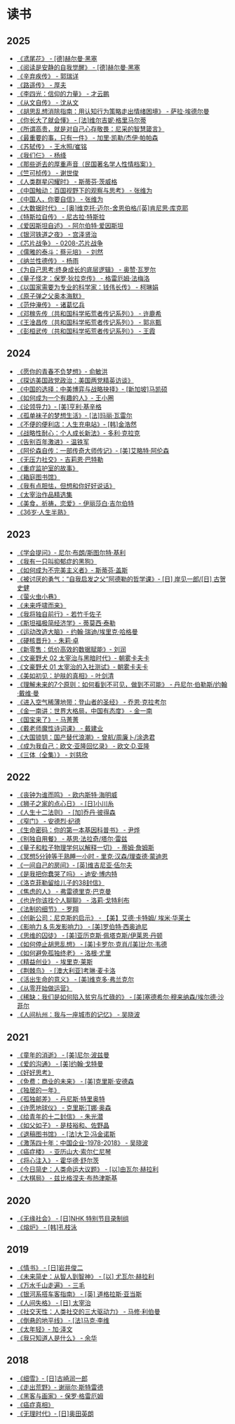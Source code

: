 # 读书

## 2025
- [《鸢尾花》 - [德]赫尔曼·黑塞](./2025/0610-鸢尾花)
- [《阅读是安静的自我觉醒》 - [德]赫尔曼·黑塞](./2025/0527-阅读是安静的自我觉醒)
- [《辛弃疾传》 - 郭瑞详](./2025/0429-辛弃疾传)
- [《路遥传》 - 厚夫](./2025/0422-路遥传)
- [《李四光：信仰的力量》 - 才云鹏](./2025/0417-李四光-信仰的力量)
- [《从文自传》 - 沈从文](./2025/0412-从文自传)
- [《胡思乱想消除指南：用认知行为策略走出情绪困境》 - 萨拉·埃德尔曼](./2025/0407-胡思乱想消除指南)
- [《你长大了就会懂》 - [法]维尔吉妮·格里马尔蒂](./2025/0404-你长大了就会懂)
- [《所谓高贵，就是对自己心存敬畏：尼采的智慧箴言》](./2025/0323-尼采的智慧箴言)
- [《最重要的事，只有一件》 - 加里·凯勒/杰伊·帕帕森](./2025/0318-最重要的事-只有一件)
- [《苏轼传》 - 王水照/崔铭](./2025/0314-苏轼传)
- [《我们仨》 - 杨绛](./2025/0302-我们仨)
- [《那些逝去的厚重声音（民国著名学人性情档案）》](./2025/0227-那些逝去的厚重声音)
- [《竺可桢传》 - 谢世俊](./2025/0224-竺可桢传)
- [《人类群星闪耀时》 - 斯蒂芬·茨威格](./2025/0216-人类群星闪耀时)
- [《中国触动：百国视野下的观察与思考》 - 张维为](./2025/0214-中国触动)
- [《中国人，你要自信》 - 张维为](./2025/0213-中国人你要自信)
- [《大数据时代》 - [奥]维克托·迈尔-舍恩伯格/[英]肯尼思·库克耶](./2025/0212-大数据时代)
- [《特斯拉自传》 - 尼古拉·特斯拉](./2025/0211-特斯拉自传)
- [《爱因斯坦自述》 - 阿尔伯特·爱因斯坦](./2025/0211-爱因斯坦自述)
- [《银河铁道之夜》 - 宫泽贤治](./2025/0210-银河铁道之夜)
- [《芯片战争》 - 0208-芯片战争](./2025/0208-芯片战争)
- [《儒雅的泰斗：蔡元培》 - 刘然](./2025/0206-儒雅的泰斗-蔡元培)
- [《纳兰性德传》 - 杨雨](./2025/0205-纳兰性德传)
- [《为自己思考:终身成长的底层逻辑》 - 奥赞·瓦罗尔](./2025/0204-为自己思考)
- [《量子怪才：保罗·狄拉克传》 - 格雷厄姆·法梅洛](./2025/0128-保罗狄拉克传)
- [《以国家需要为专业的科学家：钱伟长传》 - 柯琳娟](./2025/0125-钱伟长传)
- [《原子弹之父奥本海默》](./2025/0123-原子弹之父奥本海默)
- [《范仲淹传》 - 诸葛忆兵](./2025/0122-范仲淹传)
- [《邓稼先传（共和国科学拓荒者传记系列）》 - 许鹿希](./2025/0120-邓稼先传)
- [《王淦昌传（共和国科学拓荒者传记系列）》 - 郭兆甄](./2025/0115-王淦昌传)
- [《彭桓武传（共和国科学拓荒者传记系列）》 - 王霞](./2025/0112-彭桓武传)
## 2024
- [《愿你的青春不负梦想》- 俞敏洪](./2024/1226-愿你的青春不负梦想)
- [《探访美国政党政治：美国两党精英访谈》](./2024/0902-探访美国政党政治-美国两党精英访谈)
- [《中国的选择：中美博弈与战略抉择》- [新加坡]马凯硕](./2024/0628-中国的选择-中美博弈与战略抉择)
- [《如何成为一个有趣的人》- 王小圈](./2024/0628-如何成为一个有趣的人)
- [《论领导力》- [美]亨利·基辛格](./2024/0628-论领导力)
- [《孤单袜子的梦想生活》- [法]玛丽·瓦雷尔](./2024/0628-孤单袜子的梦想生活)
- [《不便的便利店：人生充电站》- [韩]金浩然](./2024/0628-不便的便利店-人生充电站)
- [《战略性耐心：个人成长新法》- 多利·克拉克](./2024/0624-战略性耐心-个人成长新法)
- [《告别百年激进》- 温铁军](./2024/0508-告别百年激进)
- [《阿伦森自传：一部传奇大师传记》- [美]艾略特·阿伦森](./2024/0318-阿伦森自传)
- [《无压力社交》- 吉莉恩·巴特勒](./2024/0113-无压力社交)
- [《重症监护室的故事》](./2024/0110-重症监护室的故事)
- [《箱庭图书馆》](./2024/0110-箱庭图书馆)
- [《我有点胆怯，但想和你好好说话》](./2024/0110-我有点胆怯-但想和你好好说话)
- [《太宰治作品精选集](./2024/0110-太宰治作品精选集)
- [《美食，祈祷，恋爱》- 伊丽莎白·吉尔伯特](./2024/0110-美食-祈祷-恋爱)
- [《36岁·人生半熟》](./2024/0110-36岁人生半熟)
## 2023
- [《学会提问》- 尼尔·布朗/斯图尔特·基利](./2023/1127-学会提问)
- [《我有一只叫抑郁症的黑狗》](./2023/1110-我有一只叫抑郁症的黑狗)
- [《如何成为不完美主义者》- 斯蒂芬·盖斯](./2023/1017-如何成为不完美主义者)
- [《被讨厌的勇气：“自我启发之父”阿德勒的哲学课》- [日] 岸见一郎/[日] 古贺史健](./2023/0909-被讨厌的勇气)
- [《萤火虫小巷》](./2023/0823-萤火虫小巷)
- [《未来呼啸而来》](./2023/0823-未来呼啸而来)
- [《我将独自前行》- 若竹千佐子](./2023/0726-我将独自前行)
- [《斯坦福极简经济学》- 蒂莫西·泰勒](./2023/0608-斯坦福极简经济学)
- [《运动改造大脑》- 约翰·瑞迪/埃里克·哈格曼](./2023/0504-运动改造大脑)
- [《硬核晋升》- 朱莉·卓](./2023/0504-硬核晋升)
- [《新零售：低价高效的数据赋能》- 刘润](./2023/0504-新零售-低价高效的数据赋能.md)
- [《文豪野犬 02 太宰治与黑暗时代》- 朝雾卡夫卡](./2023/0504-文豪野犬-02-太宰治与黑暗时代)
- [《文豪野犬 01 太宰治的入社测试》- 朝雾卡夫卡](./2023/0504-文豪野犬-01-太宰治的入社测试)
- [《美如初见：护肤的真相》- 叶剑清](./2023/0504-美如初见-护肤的真相)
- [《理解未来的7个原则：如何看到不可见，做到不可能》 - 丹尼尔·伯勒斯/约翰·戴维·曼](./2023/0504-理解未来的7个原则-如何看到不可见-做到不可能)
- [《进入空气稀薄地带：登山者的圣经》 - 乔恩·克拉考尔](./2023/0504-进入空气稀薄地带-登山者的圣经)
- [《金一南讲：世界大格局，中国有态度》 - 金一南](./2023/0504-金一南讲-世界大格局-中国有态度)
- [《国宝来了》 - 马菁菁](./2023/0504-国宝来了)
- [《戴老师魔性诗词课》 - 戴建业](./2023/0504-戴老师魔性诗词课)
- [《大国锁钥：国产替代浪潮》- 曾航/周廉卜/涂逸君](./2023/0504-大国锁钥-国产替代浪潮)
- [《成为我自己：欧文·亚隆回忆录》 - 欧文·D.亚隆](./2023/0504-成为我自己-欧文亚隆回忆录)
- [《三体（全集）》 - 刘慈欣](./2023/0109-三体)
## 2022
- [《丧钟为谁而鸣》 - 欧内斯特·海明威](./2022/1204-丧钟为谁而鸣)
- [《狮子之家的点心日》 - [日]小川糸](./2022/1108-狮子之家的点心日)
- [《人生十二法则》 - [加]乔丹·彼得森](./2022/1108-人生十二法则)
- [《窄门》 - 安德烈·纪德](./2022/0922-窄门)
- [《生命密码：你的第一本基因科普书》 - 尹烨](./2022/0917-生命密码-你的第一本基因科普书)
- [《别独自用餐》 - 基思·法拉奇/塔尔·雷兹](./2022/0731-别独自用餐)
- [《量子和粒子物理学何以解释一切》 - 蒂姆·詹姆斯](./2022/0709-量子和粒子物理学何以解释一切)
- [《冥想5分钟等于熟睡一小时 - 里克·汉森/理查德·蒙迪恩](./2022/0630-冥想5分钟等于熟睡一小时)
- [《一间自己的房间》- [英]维吉尼亚·伍尔夫 ](./2022/0615-一间自己的房间)
- [《是我把你蠢哭了吗》 - 迪安·博内特](./2022/0606-是我把你蠢哭了吗)
- [《洛克菲勒留给儿子的38封信》](./2022/0606-洛克菲勒留给儿子的38封信)
- [《焦虑的人》 - 弗雷德里克·巴克曼](./2022/0606-焦虑的人.md)
- [《也许你该找个人聊聊》 - 洛莉·戈特利布](./2022/0525-也许你该找个人聊聊.md)
- [《法制的细节》 - 罗翔](./2022/0429-法制的细节.md)
- [《创新公司：尼克斯的启示》 - 【美】艾德·卡特姆/ 埃米·华莱士](./2022/0429-创新公司-尼克斯的启示.md)
- [《影响力 & 先发影响力》 - [美]罗伯特·西奥迪尼](./2022/0406-影响力-先发影响力)
- [《思维的囚徒》 - [美]亚历克斯·佩塔克斯/伊莱恩·丹顿](./2022/0406-思维的囚徒)
-  [《如何停止胡思乱想》 - [美]卡罗尔·克肖/[美]比尔·韦德](./2022/0406-如何停止胡思乱想)
- [《如何避免孤独终老》 - 洛根·尤里](./2022/0406-如何避免孤独终老.md)
- [《精益创业》 - 埃里克·莱斯](./2022/0406-精益创业.md)
- [《荆棘鸟》 - [澳大利亚]考琳·麦卡洛](./2022/0406-荆棘鸟.md)
 - [《活出生命的意义》 - [美]维克多·弗兰克尔](./2022/0406-活出生命的意义.md)
- [《从零开始做运营》](./2022/0406-从零开始做运营.md)
- [《稀缺：我们是如何陷入贫穷与忙碌的》 - [美]塞德希尔·穆来纳森/埃尔德·沙菲尔](./2022/0108-稀缺-我们是如何陷入贫穷与忙碌的.md)
- [《人间杭州：我与一座城市的记忆》 - 吴晓波](./2022/0107-人间杭州-我与一座城市的记忆.md)
## 2021
- [《童年的消逝》 - [美]尼尔·波兹曼](./2021/1130-童年的消逝.md)
- [《爱的沟通》 - [美]约翰·戈特曼](./2021/1130-爱的沟通.md)
- [《好好思考》](./2021/1115-好好思考.md)
- [《免费：商业的未来》 - [美]克里斯·安德森](./2021/0827-免费-商业的未来.md)
- [《独居的一年》](./2021/0827-独居的一年.md)
- [《孤独邮差》 - 丹尼斯·特里奥特](./2021/0731-孤独邮差.md)
- [《许愿地球仪》 - 克里斯汀娜·奥森](./2021/0729-许愿地球仪.md)
- [《给青年的十二封信》 - 朱光潜](./2021/0729-给青年的十二封信.md)
- [《如父如子》 - 是枝裕和、佐野晶](./2021/0726-如父如子.md)
- [《退稿图书馆》 - [法]大卫·冯金诺斯](./2021/0721-退稿图书馆.md)
- [《激荡四十年：中国企业-1978-2018》 - 吴晓波](./2021/0720-激荡四十年-中国企业-1978-2018.md)
- [《癌症楼》 - 亚历山大·索尔仁尼琴](./2021/0715-癌症楼.md)
- [《将心注入》 - 霍华德·舒尔茨](./2021/0703-将心注入.md)
- [《今日简史：人类命运大议题》 - [以]由瓦尔·赫拉利](./2021/0627-今日简史-人类命运大议题.md)
- [《大棋局》 - 兹比格涅夫·布热津斯基](./2021/0409-大棋局.md)
## 2020
- [《无缘社会》 - [日]NHK 特别节目录制组](./2020/1217-无缘社会.md)
- [《熔炉》 - [韩]孔枝泳](2020/0624-熔炉.md)
## 2019
- [《情书》 - [日]岩井俊二](2019/0909-情书.md)
- [《未来简史：从智人到智神》 -  [以] 尤瓦尔·赫拉利](2019/0907-未来简史-从智人到智神.md)
- [《万水千山走遍》 - 三毛](2019/0513-万水千山走遍.md)
- [《银河系搭车客指南》 -  [英] 道格拉斯·亚当斯](2019/0504-银河系搭车客指南.md)
- [《人间失格》 -  [日] 太宰治](2019/0413-人间失格.md)
- [《社交天性：人类社交的三大驱动力》 - 马修·利伯曼](2019/0310-社交天性-人类社交的三大驱动力.md)
- [《倒悬的地平线》 - [法]马克·李维](2019/0213-倒悬的地平线.md)
- [《太年轻》- 加·泽文](2019/0115-太年轻.md)
- [《我只知道人是什么》 - 余华](2019/0112-我只知道人是什么.md)
## 2018
- [《细雪》- [日]古崎润一郎](2018/1226-细雪.md)
- [《走出荒野》- 谢丽尔·斯特雷德](2018/1214-走出荒野.md)
- [《黑客与画家》- 保罗·格雷厄姆](2018/1206-黑客与画家.md)
- [《癌症真相》](2018/1110-癌症真相.md)
- [《无理时代》- [日]奥田英朗](2018/1028-无理时代.md)